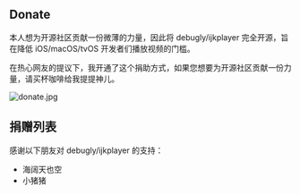 
## Donate

本人想为开源社区贡献一份微薄的力量，因此将 debugly/ijkplayer 完全开源，旨在降低 iOS/macOS/tvOS 开发者们播放视频的门槛。

在热心网友的提议下，我开通了这个捐助方式，如果您想要为开源社区贡献一份力量，请买杯咖啡给我提提神儿。

![donate.jpg](https://i.postimg.cc/xdVqnBLp/IMG-7481.jpg)

## 捐赠列表

感谢以下朋友对 debugly/ijkplayer 的支持：

- 海阔天也空
- 小猪猪
